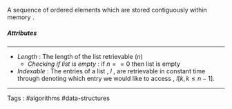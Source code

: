 A sequence of ordered elements which are stored contiguously within memory . 

##### Attributes
___
- *Length* : The length of the list retrievable (*n*) 
	- *Checking if list is empty* :  if $n == 0$   then list is empty 
- *Indexable* : The entries of a list , $l$ ,  are retrievable in constant time through denoting which entry we would like to access , $l[k ,k \leq n-1 ]$. 
____
Tags : #algorithms  #data-structures
